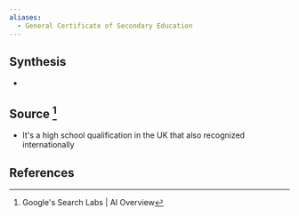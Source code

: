 ```yaml
---
aliases:
  - General Certificate of Secondary Education
---
```

## Synthesis
- 
## Source [^1]
- It's a high school qualification in the UK that also recognized internationally
## References

[^1]: Google's Search Labs | AI Overview